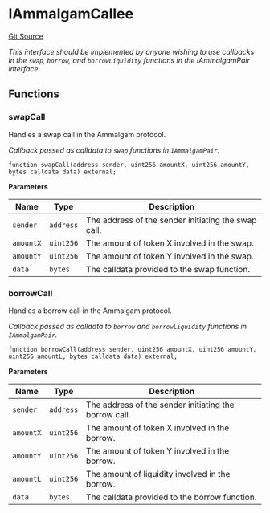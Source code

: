 # IAmmalgamCallee
[Git Source](https://github.com/Ammalgam-Protocol/core-v1/blob/8a7f458eaa44bd6bb81314db98899ee7d35f8c57/contracts/interfaces/callbacks/IAmmalgamCallee.sol)

*This interface should be implemented by anyone wishing to use callbacks in the
`swap`, `borrow`, and `borrowLiquidity` functions in the  IAmmalgamPair interface.*


## Functions
### swapCall

Handles a swap call in the Ammalgam protocol.

*Callback passed as calldata to `swap` functions in `IAmmalgamPair`.*


```solidity
function swapCall(address sender, uint256 amountX, uint256 amountY, bytes calldata data) external;
```
**Parameters**

|Name|Type|Description|
|----|----|-----------|
|`sender`|`address`|The address of the sender initiating the swap call.|
|`amountX`|`uint256`|The amount of token X involved in the swap.|
|`amountY`|`uint256`|The amount of token Y involved in the swap.|
|`data`|`bytes`|The calldata provided to the swap function.|


### borrowCall

Handles a borrow call in the Ammalgam protocol.

*Callback passed as calldata to `borrow` and `borrowLiquidity` functions in `IAmmalgamPair`.*


```solidity
function borrowCall(address sender, uint256 amountX, uint256 amountY, uint256 amountL, bytes calldata data) external;
```
**Parameters**

|Name|Type|Description|
|----|----|-----------|
|`sender`|`address`|The address of the sender initiating the borrow call.|
|`amountX`|`uint256`|The amount of token X involved in the borrow.|
|`amountY`|`uint256`|The amount of token Y involved in the borrow.|
|`amountL`|`uint256`|The amount of liquidity involved in the borrow.|
|`data`|`bytes`|The calldata provided to the borrow function.|



